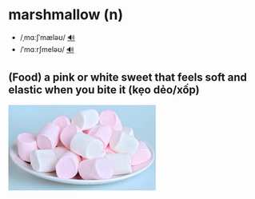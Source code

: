 # marshmallow (n)

- /ˌmɑːʃˈmæləʊ/ [🔊](https://www.oxfordlearnersdictionaries.com/media/english/uk_pron/m/mar/marsh/marshmallow__gb_1.mp3)
- /ˈmɑːrʃmeləʊ/ [🔊](https://www.oxfordlearnersdictionaries.com/media/english/us_pron/m/mar/marsh/marshmallow__us_1.mp3)

## (Food) a pink or white sweet that feels soft and elastic when you bite it (kẹo dẻo/xốp)

![marshmallow-1](marshmallow-1.png)